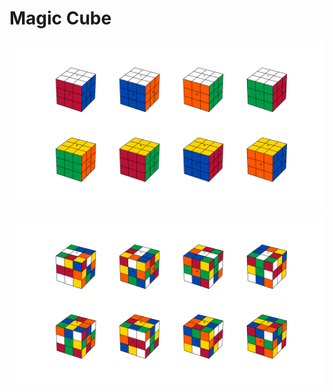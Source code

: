 # Magic Cube

![Eight Views](other/eight_views.png)

![Eight Views Randomized](other/eight_views_randomized.png)
